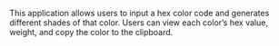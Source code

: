 

This application allows users to input a hex color code and generates different shades of that color. Users can view each color’s hex value, weight, and copy the color to the clipboard.